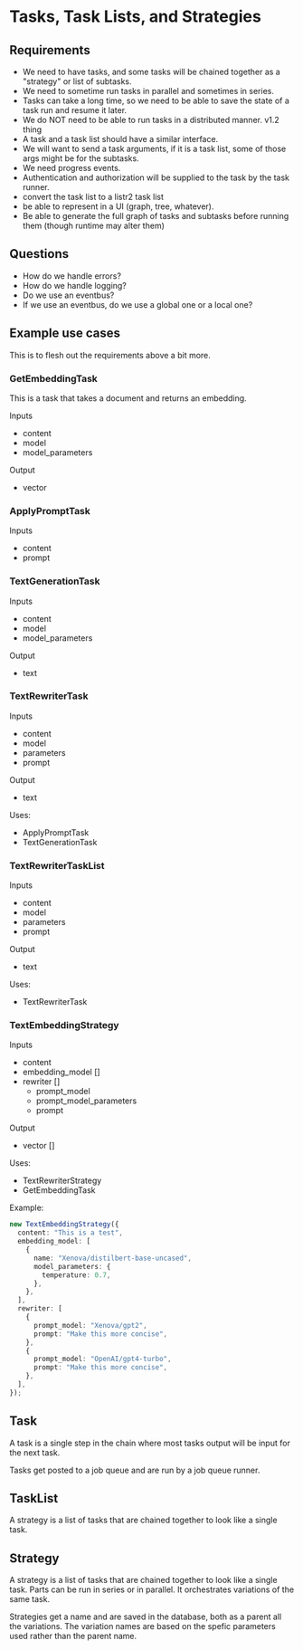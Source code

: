 # Tasks, Task Lists, and Strategies

## Requirements

- We need to have tasks, and some tasks will be chained together as a "strategy" or list of subtasks.
- We need to sometime run tasks in parallel and sometimes in series.
- Tasks can take a long time, so we need to be able to save the state of a task run and resume it later.
- We do NOT need to be able to run tasks in a distributed manner. v1.2 thing
- A task and a task list should have a similar interface.
- We will want to send a task arguments, if it is a task list, some of those args might be for the subtasks.
- We need progress events.
- Authentication and authorization will be supplied to the task by the task runner.
- convert the task list to a listr2 task list
- be able to represent in a UI (graph, tree, whatever).
- Be able to generate the full graph of tasks and subtasks before running them (though runtime may alter them)

## Questions

- How do we handle errors?
- How do we handle logging?
- Do we use an eventbus?
- If we use an eventbus, do we use a global one or a local one?

## Example use cases

This is to flesh out the requirements above a bit more.

### GetEmbeddingTask

This is a task that takes a document and returns an embedding.

Inputs

- content
- model
- model_parameters

Output

- vector

### ApplyPromptTask

Inputs

- content
- prompt

### TextGenerationTask

Inputs

- content
- model
- model_parameters

Output

- text

### TextRewriterTask

Inputs

- content
- model
- parameters
- prompt

Output

- text

Uses:

- ApplyPromptTask
- TextGenerationTask

### TextRewriterTaskList

Inputs

- content
- model
- parameters
- prompt

Output

- text

Uses:

- TextRewriterTask

### TextEmbeddingStrategy

Inputs

- content
- embedding_model []
- rewriter []
  - prompt_model
  - prompt_model_parameters
  - prompt

Output

- vector []

Uses:

- TextRewriterStrategy
- GetEmbeddingTask

Example:

```ts
new TextEmbeddingStrategy({
  content: "This is a test",
  embedding_model: [
    {
      name: "Xenova/distilbert-base-uncased",
      model_parameters: {
        temperature: 0.7,
      },
    },
  ],
  rewriter: [
    {
      prompt_model: "Xenova/gpt2",
      prompt: "Make this more concise",
    },
    {
      prompt_model: "OpenAI/gpt4-turbo",
      prompt: "Make this more concise",
    },
  ],
});
```

## Task

A task is a single step in the chain where most tasks output will be input for the next task.

Tasks get posted to a job queue and are run by a job queue runner.

## TaskList

A strategy is a list of tasks that are chained together to look like a single task.

## Strategy

A strategy is a list of tasks that are chained together to look like a single task. Parts can be run in series or in parallel. It orchestrates variations of the same task.

Strategies get a name and are saved in the database, both as a parent all the variations. The variation names are based on the spefic parameters used rather than the parent name.
